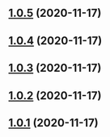 ## [1.0.5](https://github.com/BJ0815/aws-tool/compare/v1.0.4...v1.0.5) (2020-11-17)



## [1.0.4](https://github.com/BJ0815/aws-tool/compare/v1.0.3...v1.0.4) (2020-11-17)



## [1.0.3](https://github.com/BJ0815/aws-tool/compare/v1.0.2...v1.0.3) (2020-11-17)



## [1.0.2](https://github.com/BJ0815/aws-tool/compare/v1.0.1...v1.0.2) (2020-11-17)



## [1.0.1](https://github.com/BJ0815/aws-tool/compare/v1.0.0...v1.0.1) (2020-11-17)



